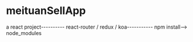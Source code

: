 # meituanSellApp
a react project----------
react-router / redux  / koa-----------
npm install--> node_modules
